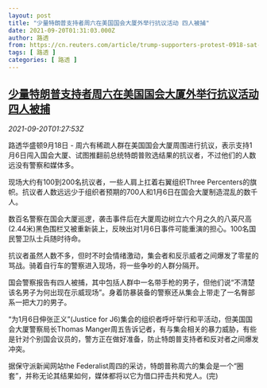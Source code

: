 ```yaml
---
layout: post
title: "少量特朗普支持者周六在美国国会大厦外举行抗议活动 四人被捕"
date: 2021-09-20T01:31:03.000Z
author: 路透
from: https://cn.reuters.com/article/trump-supporters-protest-0918-sat-idCNKBS2GG01V
tags: [ 路透 ]
categories: [ 路透 ]
---
```

<!--1632101463000-->
[少量特朗普支持者周六在美国国会大厦外举行抗议活动 四人被捕](https://cn.reuters.com/article/trump-supporters-protest-0918-sat-idCNKBS2GG01V)
------

<div>
<div><i>2021-09-20T01:27:53Z</i></div><p>路透华盛顿9月18日 - 周六有稀疏人群在美国国会大厦周围进行抗议，表示支持1月6日闯入国会大厦、试图推翻前总统特朗普败选结果的抗议者，不过他们的人数远没有警察和媒体多。</p><p>现场大约有100到200名抗议者，一些人肩上扛着右翼组织Three Percenters的旗帜。抗议者人数远远少于组织者预期的700人和1月6日在国会大厦制造混乱的数千人。</p><p>数百名警察在国会大厦巡逻，袭击事件后在大厦周边树立六个月之久的八英尺高(2.44米)黑色围栏又被重新装上，反映出对1月6日事件可能重演的担心。100名国民警卫队士兵随时待命。</p><p>抗议者虽然人数不多，但时不时会情绪激动，集会者和反示威者之间爆发了零星的骂战。骑着自行车的警察进入现场，将一些争吵的人群分隔开。</p><p>国会警察报告有四人被捕，其中包括人群中一名带手枪的男子，但他们说“不清楚该名男子为何出现在示威现场”。身着防暴装备的警察还从集会上带走了一名臀部系一把大刀的男子。</p><p>“为1月6日伸张正义”(Justice for J6)集会的组织者呼吁举行和平活动，但美国国会大厦警察局长Thomas Manger周五告诉记者，有与集会相关的暴力威胁，有些是针对个别国会议员的，警方正在做好准备，防止特朗普支持者和反对者之间爆发冲突。</p><p>据保守派新闻网站the Federalist周四的采访，特朗普称周六的集会是一个“圈套”，并称无论其结果如何，媒体都将以它为借口抨击共和党人。(完)</p>
</div>
